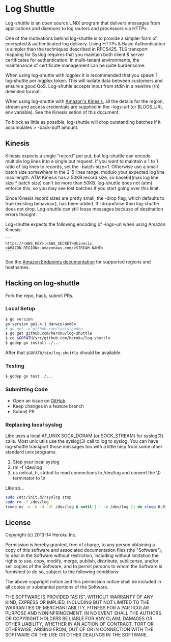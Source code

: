 # Log Shuttle

Log-shuttle is an open source UNIX program that delivers messages from
applications and daemons to log routers and processors via HTTPs.

One of the motivations behind log-shuttle is to provide a simpler form of
encrypted & authenticated log delivery. Using HTTPs & Basic Authentication is
simpler than the techniques described in RFC5425. TLS transport mapping for
Syslog requires that you maintain both client & server certificates for
authentication. In multi-tenant environments, the maintenance of certificate
management can be quite burdensome.

When using log-shuttle with logplex it is recommended that you spawn 1
log-shuttle per logplex token. This will isolate data between customers and
ensure a good QoS. Log-shuttle accepts input from stdin in a newline (\n)
delimited format. 

When using log-shuttle with [Amazon's
Kinesis]("http://aws.amazon.com/kinesis/"), all the details for the region,
stream and access credentials are supplied in the -logs-url (or $LOGS_URL env
variable). See the Kinesis setion of this document.

To block as little as possible, log-shuttle will drop outstanding batches if
it accumulates > -back-buff amount.

## Kinesis

Kinesis expects a single "record" per put, but log-shuttle can encode multiple
log lines into a single put request. If you want to maintain a 1 to 1 ratio of
log lines to records, set the -batch-size=1. Otherwise use a small batch size
somewhere in the 2-5 lines range, modulo your expected log line max length. ATM
Kinesis has a 50KB record size, so base64(max log line size * batch size) can't
be more than 50KB. log-shuttle does not (atm) enforce this, so you may see lost
batches if you start going over this limit.

Since Kinesis record sizes are pretty small, the -drop flag, which defaults to
true (existing behaviour), has been added. If -drop=false then log-shuttle does
not drop. Log-shuttle can still loose messages because of destination errors
thought.

Log-shuttle expects the following encoding of -logs-url when using Amazon
Kinesis:

    ```
    https://<AWS_KEY>:<AWS_SECRET>@kinesis.<AMAZON_REGION>.amazonaws.com/<STREAM NAME>
    ```

See the [Amazon Endpoints
documentation](http://docs.aws.amazon.com/general/latest/gr/rande.html#ak_region)
for supported regions and hostnames.

## Hacking on log-shuttle

Fork the repo, hack, submit PRs.

### Local Setup

```bash
$ go version
go version go1.4.1 darwin/amd64
# go get -u github.com/tools/godep
$ go get github.com/heroku/log-shuttle
$ cd $GOPATH/src/github.com/heroku/log-shuttle
$ godep go install ./...
```

After that `$GOPATH/bin/log-shuttle` should be available.

### Testing

```bash
$ godep go test ./...
```
### Submitting Code

* Open an issue on [GitHub](https://github.com/heroku/log-shuttle/issues?state=open).
* Keep changes in a feature branch
* Submit PR

### Replacing local syslog

Libc uses a local AF_UNIX SOCK_DGRAM (or SOCK_STREAM) for syslog(3) calls. Most unix utils use the syslog(3) call to log to syslog. You can have log-shuttle transport those messages too with a little help from some other standard unix programs.

1. Stop your local syslog
2. rm -f /dev/log
3. us netcat, tr, stdbuf to read connections to /dev/log and convert the \0 terminator to \n

Like so...

```bash
sudo /etc/init.d/rsyslog stop
sudo rm -f /dev/log
(sudo nc -n -k -d -Ul /dev/log & until [ ! -e /dev/log ]; do sleep 0.01; done; sudo chmod a+rw /dev/log) | stdbuf -i0 -o0 tr \\0 \\n | ./log-shuttle -logs-url=... ... -input-format=1
```

## License

Copyright (c) 2013-14 Heroku Inc.

Permission is hereby granted, free of charge, to any person obtaining a copy of
this software and associated documentation files (the "Software"), to deal in
the Software without restriction, including without limitation the rights to
use, copy, modify, merge, publish, distribute, sublicense, and/or sell copies
of the Software, and to permit persons to whom the Software is furnished to do
so, subject to the following conditions:

The above copyright notice and this permission notice shall be included in all
copies or substantial portions of the Software.

THE SOFTWARE IS PROVIDED "AS IS", WITHOUT WARRANTY OF ANY KIND, EXPRESS OR
IMPLIED, INCLUDING BUT NOT LIMITED TO THE WARRANTIES OF MERCHANTABILITY,
FITNESS FOR A PARTICULAR PURPOSE AND NONINFRINGEMENT. IN NO EVENT SHALL THE
AUTHORS OR COPYRIGHT HOLDERS BE LIABLE FOR ANY CLAIM, DAMAGES OR OTHER
LIABILITY, WHETHER IN AN ACTION OF CONTRACT, TORT OR OTHERWISE, ARISING FROM,
OUT OF OR IN CONNECTION WITH THE SOFTWARE OR THE USE OR OTHER DEALINGS IN THE
SOFTWARE.
